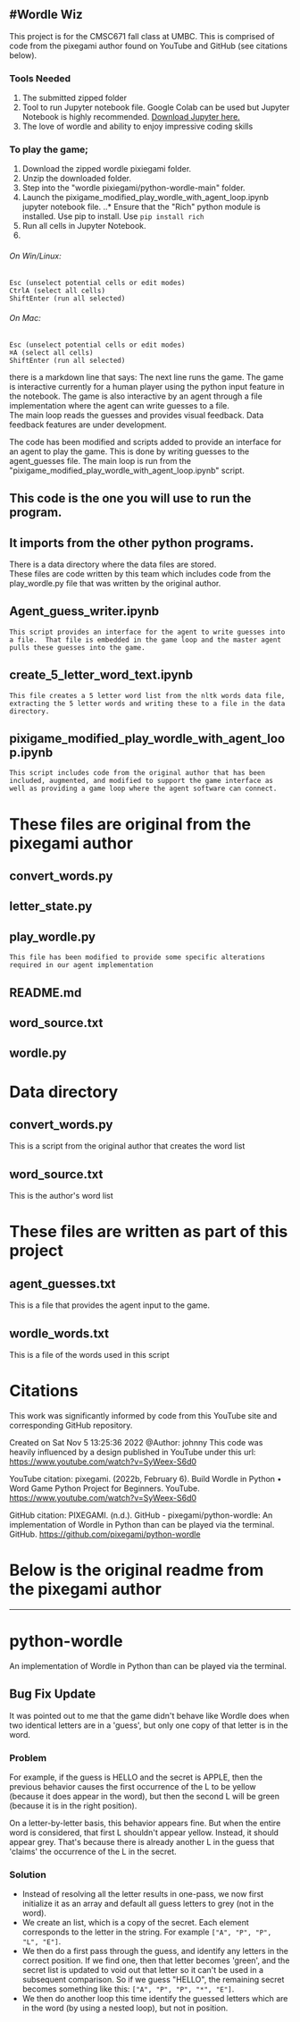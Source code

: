#Wordle Wiz
---
This project is for the CMSC671 fall class at UMBC.
This is comprised of code from the pixegami author found on YouTube and GitHub (see citations below).

### Tools Needed
1. The submitted zipped folder
2. Tool to run Jupyter notebook file. Google Colab can be used but Jupyter Notebook is highly recommended. [Download Jupyter here.](https://jupyter.org/)
3. The love of wordle and ability to enjoy impressive coding skills


### To play the game;
1. Download the zipped wordle pixiegami folder.
2. Unzip the downloaded folder.
3. Step into the "wordle pixiegami/python-wordle-main" folder. 
4. Launch the pixigame_modified_play_wordle_with_agent_loop.ipynb jupyter notebook file.
..* Ensure that the "Rich" python module is installed. Use pip to install. Use `pip install rich`
5. Run all cells in Jupyter Notebook.
6. 


###### On Win/Linux:
    Esc (unselect potential cells or edit modes)
    CtrlA (select all cells)
    ShiftEnter (run all selected)
###### On Mac:
    Esc (unselect potential cells or edit modes)
    ⌘A (select all cells)
    ShiftEnter (run all selected)

there is a markdown line that says: The next line runs the game.
The game is interactive currently for a human player using the python input feature in the notebook.
The game is also interactive by an agent through a file implementation where the agent can write guesses to a file.  
The main loop reads the guesses and provides visual feedback.  Data feedback features are under development.  

The code has been modified and scripts added to provide an interface for an agent to play the game.
This is done by writing guesses to the agent_guesses file.  The main loop is run from the "pixigame_modified_play_wordle_with_agent_loop.ipynb" script.  

## This code is the one you will use to run the program.
## It imports from the other python programs.

There is a data directory where the data files are stored.  
These files are code written by this team which includes code from the play_wordle.py file that was written by the original author.

## Agent_guess_writer.ipynb
    This script provides an interface for the agent to write guesses into a file.  That file is embedded in the game loop and the master agent pulls these guesses into the game.
    
## create_5_letter_word_text.ipynb
    This file creates a 5 letter word list from the nltk words data file, extracting the 5 letter words and writing these to a file in the data directory.
    
## pixigame_modified_play_wordle_with_agent_loop.ipynb 
    This script includes code from the original author that has been included, augmented, and modified to support the game interface as well as providing a game loop where the agent software can connect.  

# These files are original from the pixegami author

## convert_words.py

## letter_state.py

## play_wordle.py
    This file has been modified to provide some specific alterations required in our agent implementation

## README.md

## word_source.txt

## wordle.py


# Data directory

## convert_words.py  
This is a script from the original author that creates the word list
## word_source.txt  
This is the author's word list

# These files are written as part of this project
## agent_guesses.txt  
This is a file that provides the agent input to the game.   
## wordle_words.txt
This is a file of the words used in this script

# Citations
This work was significantly informed by code from this YouTube site and corresponding GitHub repository.  

Created on Sat Nov 5 13:25:36 2022
@Author: johnny
This code was heavily influenced by a design published in YouTube under 
this url: https://www.youtube.com/watch?v=SyWeex-S6d0

YouTube citation:
pixegami. (2022b, February 6). Build Wordle in Python • Word Game Python Project for Beginners. 
YouTube. https://www.youtube.com/watch?v=SyWeex-S6d0

GitHub citation:
PIXEGAMI. (n.d.). GitHub - pixegami/python-wordle: 
An implementation of Wordle in Python than can be played via the terminal. 
GitHub. https://github.com/pixegami/python-wordle





# Below is the original readme from the pixegami author
----------------------------------------------------------------------------------------------------------
# python-wordle
An implementation of Wordle in Python than can be played via the terminal.

## Bug Fix Update

It was pointed out to me that the game didn't behave like Wordle does when two identical letters
are in a 'guess', but only one copy of that letter is in the word.

### Problem

For example, if the guess is HELLO and the secret is APPLE, then the previous behavior causes
the first occurrence of the L to be yellow (because it does appear in the word), but then the second
L will be green (because it is in the right position).

On a letter-by-letter basis, this behavior appears fine. But when the entire word is considered, that
first L shouldn't appear yellow. Instead, it should appear grey. That's because there is already another
L in the guess that 'claims' the occurrence of the L in the secret.

### Solution

* Instead of resolving all the letter results in one-pass, we now first initialize it as an array and
default all guess letters to grey (not in the word).
* We create an list, which is a copy of the secret. Each element corresponds to the letter in the string. 
For example `["A", "P", "P", "L", "E"]`.
* We then do a first pass through the guess, and identify any letters in the correct position. If we find one,
then that letter becomes 'green', and the secret list is updated to void out that letter so it can't be used
in a subsequent comparison. So if we guess "HELLO", the remaining secret becomes something like this:
`["A", "P", "P", "*", "E"]`.
* We then do another loop this time identify the guessed letters which are in the word (by using a nested loop),
but not in position.
